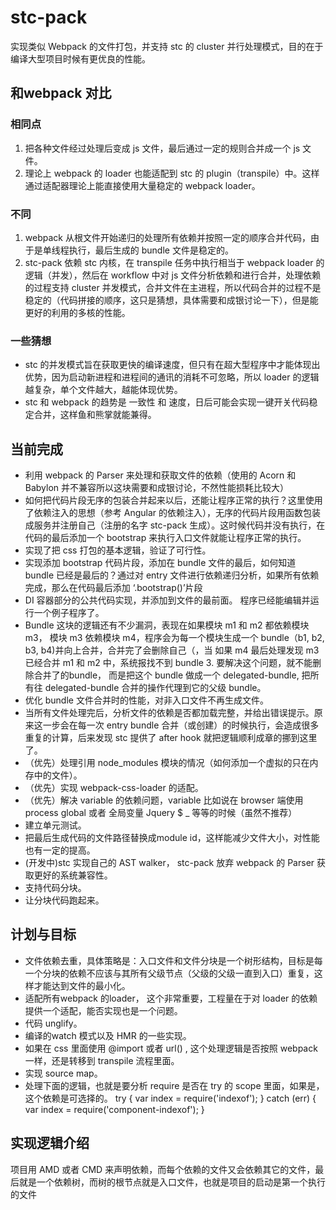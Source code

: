 # stc-pack

实现类似 Webpack 的文件打包，并支持 stc 的 cluster 并行处理模式，目的在于编译大型项目时候有更优良的性能。

## 和webpack 对比

### 相同点
1. 把各种文件经过处理后变成 js 文件，最后通过一定的规则合并成一个 js 文件。
2. 理论上 webpack 的 loader 也能适配到 stc 的 plugin（transpile）中。这样通过适配器理论上能直接使用大量稳定的 webpack loader。

### 不同
1. webpack 从根文件开始递归的处理所有依赖并按照一定的顺序合并代码，由于是单线程执行，最后生成的 bundle 文件是稳定的。
2. stc-pack 依赖 stc 内核，在 transpile 任务中执行相当于 webpack loader 的逻辑（并发），然后在 workflow  中对 js 文件分析依赖和进行合并，处理依赖的过程支持 cluster 并发模式，合并文件在主进程，所以代码合并的过程不是稳定的（代码拼接的顺序，这只是猜想，具体需要和成银讨论一下），但是能更好的利用的多核的性能。

### 一些猜想
* stc 的并发模式旨在获取更快的编译速度，但只有在超大型程序中才能体现出优势，因为启动新进程和进程间的通讯的消耗不可忽略，所以 loader 的逻辑越复杂，单个文件越大，越能体现优势。
* stc 和 webpack 的趋势是 一致性 和 速度，日后可能会实现一键开关代码稳定合并，这样鱼和熊掌就能兼得。


## 当前完成
* 利用 webpack 的 Parser 来处理和获取文件的依赖（使用的 Acorn 和 Babylon 并不兼容所以这块需要和成银讨论，不然性能损耗比较大）
* 如何把代码片段无序的包装合并起来以后，还能让程序正常的执行？这里使用了依赖注入的思想（参考 Angular 的依赖注入），无序的代码片段用函数包装成服务并注册自己（注册的名字 stc-pack 生成）。这时候代码并没有执行，在代码的最后添加一个 bootstrap 来执行入口文件就能让程序正常的执行。
* 实现了把 css 打包的基本逻辑，验证了可行性。
* 实现添加 bootstrap 代码片段，添加在 bundle 文件的最后，如何知道 bundle 已经是最后的？通过对 entry 文件进行依赖递归分析，如果所有依赖完成，那么在代码最后添加 ‘.bootstrap()’片段
* DI 容器部分的公共代码实现，并添加到文件的最前面。
程序已经能编辑并运行一个例子程序了。
* Bundle 这块的逻辑还有不少漏洞，表现在如果模块 m1 和 m2 都依赖模块 m3， 模块 m3 依赖模块 m4，程序会为每一个模块生成一个 bundle（b1, b2, b3, b4)并向上合并，合并完了会删除自己（，当 如果 m4 最后处理发现 m3 已经合并 m1 和 m2 中，系统报找不到 bundle 3. 要解决这个问题，就不能删除合并了的bundle， 而是把这个 bundle 做成一个 delegated-bundle, 把所有往 delegated-bundle 合并的操作代理到它的父级 bundle。
* 优化 bundle 文件合并时的性能，对非入口文件不再生成文件。
* 当所有文件处理完后，分析文件的依赖是否都加载完整，并给出错误提示。原来这一步会在每一次 entry bundle 合并（或创建）的时候执行，会造成很多重复的计算，后来发现 stc 提供了 after hook 就把逻辑顺利成章的挪到这里了。
* （优先）处理引用 node_modules 模块的情况（如何添加一个虚拟的只在内存中的文件）。
* （优先）实现 webpack-css-loader 的适配。
* （优先）解决 variable 的依赖问题，variable 比如说在 browser 端使用 process global 或者 全局变量 Jquery $ _ 等等的时候（虽然不推荐）
* 建立单元测试。
* 把最后生成代码的文件路径替换成module id，这样能减少文件大小，对性能也有一定的提高。
* (开发中)stc 实现自己的 AST walker， stc-pack 放弃 webpack 的 Parser 获取更好的系统兼容性。
* 支持代码分块。
* 让分块代码跑起来。


## 计划与目标
* 文件依赖去重，具体策略是：入口文件和文件分块是一个树形结构，目标是每一个分块的依赖不应该与其所有父级节点（父级的父级一直到入口）重复，这样才能达到文件的最小化。
* 适配所有webpack 的loader， 这个非常重要，工程量在于对 loader 的依赖提供一个适配，能否实现也是一个问题。
* 代码 unglify。
* 编译的watch 模式以及 HMR 的一些实现。
* 如果在 css 里面使用 @import 或者 url() , 这个处理逻辑是否按照 webpack 一样，还是转移到 transpile 流程里面。
* 实现 source map。
* 处理下面的逻辑，也就是要分析 require 是否在 try 的 scope 里面，如果是，这个依赖是可选择的。
    try {
      var index = require('indexof');
    } catch (err) {
      var index = require('component-indexof');
    }


## 实现逻辑介绍
项目用 AMD 或者 CMD 来声明依赖，而每个依赖的文件又会依赖其它的文件，最后就是一个依赖树，而树的根节点就是入口文件，也就是项目的启动是第一个执行的文件
